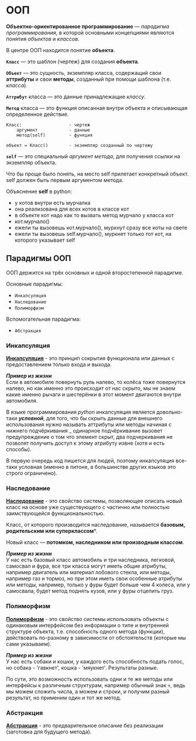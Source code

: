 # ООП
**Объектно-ориентированное программирование** — *парадигма программирования*, в которой
основными концепциями являются понятия *объектов* и *классов*. 


В центре ООП находится понятие **объекта**.

__`Класс`__ — это шаблон (чертеж) для создания **объекта**.

__`Объект`__ — это сущность, экземпляр класса, содержащий свои **аттрибуты** и свои **методы**, 
созданный при помощи шаблона (т.е. *класса*).

__`Аттрибут`__ класса — это данные принадлежащие *классу*.

__`Метод`__ класса — это функция описанная внутри объекта и описывающая определенное действие.

    Класс:                  - чертеж
        аргумент            - данные 
        метод(self)         - функция

    объект = Класс()        - экземпляр созданный по чертежу


__`self`__ — это специальный *аргумент метода*, для получения ссылки на экземпляр объекта. 

Что бы проще было понять, на место self прилетает конкретный объект. self должен быть первым аргументом метода.

Объяснение **self** в python:

- у котов внутри есть мурчалка
- она реализована для всех котов в классе кот
- в объекте кот надо как то вызвать метод мурчало у класса кот
- кот.мурчало()
- ежели ты вызовешь кот.мурчало(), муркнут сразу все коты на свете
- ежели ты вызовешь self.мурчало(), муркнет только тот кот, на которого указывает self

## Парадигмы ООП

ООП держится на трёх основных и одной второстепенной парадигме.

Основные парадигмы:
- `Инкапсуляция`
- `Наследование`
- `Полиморфизм`

Вспомогательная парадигма:
- `Абстракция`

### Инкапсуляция
[**Инкапсуляция**](ООП-Инкапсуляция.md) - это принцип сокрытия функционала или данных с предоставлением 
только входа и выхода. 

***Пример из жизни*** <br>
Если в автомобиле повернуть руль налево, то колёса тоже повернутся налево, 
но как именно это происходит от нас скрыто, мы не знаем какие именно рычаги и шестерёнки 
в этот момент двигаются внутри автомобиля.

В языке программирования *python* инкапсуляция является довольно-таки ***условной***, для того,
что бы скрыть данные для внешнего использования нужно называть аттрибуты или методы начиная 
с нижнего подчёркивания _ одинарное подчёркивание вызовет предупреждение о том что элемент 
скрыт, два подчеркивания не позволят получить доступ к этому атрибуту извне (хотя и есть способы).

В первую очередь код пишется для людей, поэтому инкапсуляция все-таки условная 
(именно в питоне, в большинстве других языков это строго ограничено).

### Наследование

[**Наследование**](ООП-Наследование.md) - это свойство системы, позволяющее описать новый класс на основе уже 
существующего с частично или полностью заимствующейся функциональностью.

Класс, от которого производится наследование, называется **базовым, родительским или 
суперклассом***. 

Новый класс — **потомком, наследником или производным классом**.

***Пример из жизни*** <br>
У нас есть базовый класс автомобиль и три наследника, легковой, самосвал и фура, 
все три класса могут иметь общие атрибуты, например двигатель или материал лобового стекла, 
или методы, например газ и тормоз, но при этом иметь свои особенные атрибуты или методы, 
например, только у фуры будет больше чем 4 колеса, или у самосвала, будет метод поднять кузов, 
или у фуры отцепить груз.

### Полиморфизм

[**Полиморфизм**](ООП-Полиморфизм.md) - это свойство системы использовать объекты с одинаковым интерфейсом 
без информации о типе и внутренней структуре объекта, 
т.е. способность одного метода (функции), действовать по-разному в зависимости от обстоятельств 
(которые мы сами указываем).

***Пример из жизни*** <br>
У нас есть собаки и кошки, у каждого есть способность подать голос, но собака - 'гавкнет', 
кошка - 'мяукнет'. Результаты разные.

По сути, это возможность использовать одни и те же методы или интерфейсы к различным структурам,
например обычный знак `+`, ведь мы можем сложить числа, а можем и строки, 
и получим разный результат, но применим один и тот же метод.

### Абстракция

[**Абстракция**](ООП-Абстракция.md) - это предварительное описание без реализации (заготовка для будущего метода).